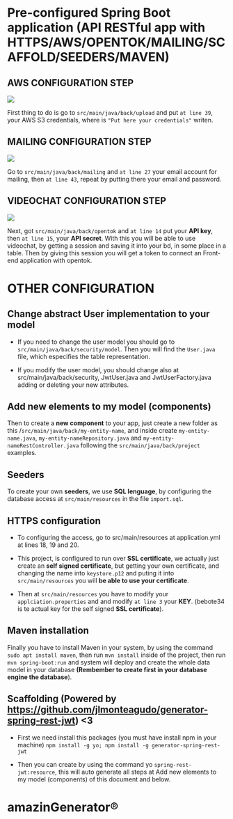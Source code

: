 # Pre-configured Spring Boot application (API RESTful app with HTTPS/AWS/OPENTOK/MAILING/SCAFFOLD/SEEDERS/MAVEN) 



## AWS CONFIGURATION STEP
![](https://i2.wp.com/www.pcihispano.com/contenido/uploads/2016/10/AWS_Cloud.png?fit=256%2C256&ssl=1)

First thing to do is go to `src/main/java/back/upload` and put `at line 39`, your AWS S3 credentials, where is `"Put here your credentials"` writen.

## MAILING CONFIGURATION STEP 
![](https://cristopherav.files.wordpress.com/2015/10/email-icon.png)

Go to `src/main/java/back/mailing` and `at line 27` your email account for mailing, then `at line 43`, repeat by putting there your email and password.

## VIDEOCHAT CONFIGURATION STEP
![](https://dl.myket.ir/newresizing/resize/medium/png/icon/fe19ae9b-b7d5-464b-a130-d6c79fd29a3d_.png)

Next, got `src/main/java/back/opentok` and `at line 14` put your **API key**, then `at line 15`, your **API secret**. With this you will be able to use videochat, by getting a session and saving it into your bd, in some place in a table. Then by giving this session you will get a token to connect an Front-end application with opentok.

# OTHER CONFIGURATION 

## Change abstract User implementation to your model

* If you need to change the user model you should go to `src/main/java/back/security/model`. Then you will find the `User.java` file, which especifies the table representation.

* If you modify the user model, you should change also at src/main/java/back/security, JwtUser.java and JwtUserFactory.java adding or deleting your new attributes.

## Add new elements to my model (components)

Then to create a **new component** to your app, just create a new folder as this /`src/main/java/back/my-entity-name`, and inside create `my-entity-name.java`, `my-entity-nameRepository.java` and `my-entity-nameRestController.java` following the `src/main/java/back/project` examples.

## Seeders 

To create your own **seeders**, we use **SQL lenguage**, by configuring the database access at `src/main/resources` in the file `import.sql`.

## HTTPS configuration

* To configuring the access, go to src/main/resources at application.yml at lines 18, 19 and 20.

* This project, is configured to run over **SSL certificate**, we actually just create an **self signed certificate**, but getting your own certificate, and changing the name into `keystore.p12` and puting it into `src/main/resources` you will **be able to use your certificate**.

* Then at `src/main/resources` you have to modify your `applciation.properties` and and modify `at line 3` your **KEY**. (bebote34 is te actual key for the self signed **SSL certificate**).

## Maven installation

Finally you have to install Maven in your system, by using the command `sudo apt install maven`, then run `mvn install` inside of the project, then run `mvn spring-boot:run` and system will deploy and create the whole data model in your database **(Rembember to create first in your database engine the database**).

## Scaffolding (Powered by https://github.com/jlmonteagudo/generator-spring-rest-jwt) <3

* First we need install this packages (you must have install npm in your machine) 
`
npm install -g yo;
npm install -g generator-spring-rest-jwt
`

* Then you can create by using the command yo `spring-rest-jwt:resource`, this will auto generate all steps at  Add new elements to my model (components) of this document and below.



# amazinGenerator® 
